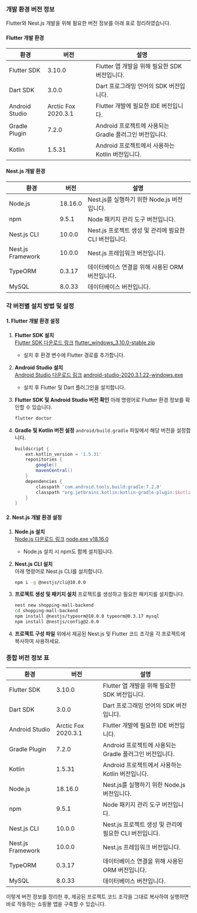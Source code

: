 ### 개발 환경 버전 정보
Flutter와 Nest.js 개발을 위해 필요한 버전 정보를 아래 표로 정리하였습니다.

#### Flutter 개발 환경
| **환경**             | **버전**            | **설명**                                             |
|----------------------|---------------------|-----------------------------------------------------|
| Flutter SDK         | 3.10.0              | Flutter 앱 개발을 위해 필요한 SDK 버전입니다.         |
| Dart SDK            | 3.0.0               | Dart 프로그래밍 언어의 SDK 버전입니다.               |
| Android Studio      | Arctic Fox 2020.3.1 | Flutter 개발에 필요한 IDE 버전입니다.                |
| Gradle Plugin       | 7.2.0               | Android 프로젝트에 사용되는 Gradle 플러그인 버전입니다.|
| Kotlin              | 1.5.31              | Android 프로젝트에서 사용하는 Kotlin 버전입니다.      |

#### Nest.js 개발 환경
| **환경**             | **버전**            | **설명**                                             |
|----------------------|---------------------|-----------------------------------------------------|
| Node.js             | 18.16.0             | Nest.js를 실행하기 위한 Node.js 버전입니다.            |
| npm                 | 9.5.1               | Node 패키지 관리 도구 버전입니다.                     |
| Nest.js CLI         | 10.0.0              | Nest.js 프로젝트 생성 및 관리에 필요한 CLI 버전입니다. |
| Nest.js Framework   | 10.0.0              | Nest.js 프레임워크 버전입니다.                        |
| TypeORM             | 0.3.17              | 데이터베이스 연결을 위해 사용된 ORM 버전입니다.        |
| MySQL               | 8.0.33              | 데이터베이스 버전입니다.                             |

### 각 버전별 설치 방법 및 설정

#### 1. Flutter 개발 환경 설정
1. **Flutter SDK 설치**  
   [Flutter SDK 다운로드 링크](https://docs.flutter.dev/get-started/install)
   [flutter_windows_3.10.0-stable.zip](https://storage.googleapis.com/flutter_infra_release/releases/stable/windows/flutter_windows_3.10.0-stable.zip)
   - 설치 후 환경 변수에 Flutter 경로를 추가합니다.

3. **Android Studio 설치**  
   [Android Studio 다운로드 링크](https://developer.android.com/studio)
   [android-studio-2020.3.1.22-windows.exe](https://redirector.gvt1.com/edgedl/android/studio/install/2020.3.1.22/android-studio-2020.3.1.22-windows.exe)
   - 설치 후 Flutter 및 Dart 플러그인을 설치합니다.

5. **Flutter SDK 및 Android Studio 버전 확인**
   아래 명령어로 Flutter 환경 정보를 확인할 수 있습니다.
   ```bash
   flutter doctor
   ```

6. **Gradle 및 Kotlin 버전 설정**
   `android/build.gradle` 파일에서 해당 버전을 설정합니다.
   ```gradle
   buildscript {
       ext.kotlin_version = '1.5.31'
       repositories {
           google()
           mavenCentral()
       }
       dependencies {
           classpath 'com.android.tools.build:gradle:7.2.0'
           classpath "org.jetbrains.kotlin:kotlin-gradle-plugin:$kotlin_version"
       }
   }
   ```

#### 2. Nest.js 개발 환경 설정
1. **Node.js 설치**  
   [Node.js 다운로드 링크](https://nodejs.org/dist/v18.16.0/)
   [node.exe v18.16.0](https://nodejs.org/dist/v18.16.0/win-x64/node.exe)
   - Node.js 설치 시 npm도 함께 설치됩니다.

3. **Nest.js CLI 설치**  
   아래 명령어로 Nest.js CLI를 설치합니다.
   ```bash
   npm i -g @nestjs/cli@10.0.0
   ```

4. **프로젝트 생성 및 패키지 설치**
   프로젝트를 생성하고 필요한 패키지를 설치합니다.
   ```bash
   nest new shopping-mall-backend
   cd shopping-mall-backend
   npm install @nestjs/typeorm@10.0.0 typeorm@0.3.17 mysql
   npm install @nestjs/config@2.0.0
   ```

5. **프로젝트 구성 파일**
   위에서 제공된 Nest.js 및 Flutter 코드 조각을 각 프로젝트에 복사하여 사용하세요.

### 종합 버전 정보 표
| **환경**             | **버전**            | **설명**                                             |
|----------------------|---------------------|-----------------------------------------------------|
| Flutter SDK         | 3.10.0              | Flutter 앱 개발을 위해 필요한 SDK 버전입니다.         |
| Dart SDK            | 3.0.0               | Dart 프로그래밍 언어의 SDK 버전입니다.               |
| Android Studio      | Arctic Fox 2020.3.1 | Flutter 개발에 필요한 IDE 버전입니다.                |
| Gradle Plugin       | 7.2.0               | Android 프로젝트에 사용되는 Gradle 플러그인 버전입니다.|
| Kotlin              | 1.5.31              | Android 프로젝트에서 사용하는 Kotlin 버전입니다.      |
| Node.js             | 18.16.0             | Nest.js를 실행하기 위한 Node.js 버전입니다.            |
| npm                 | 9.5.1               | Node 패키지 관리 도구 버전입니다.                     |
| Nest.js CLI         | 10.0.0              | Nest.js 프로젝트 생성 및 관리에 필요한 CLI 버전입니다. |
| Nest.js Framework   | 10.0.0              | Nest.js 프레임워크 버전입니다.                        |
| TypeORM             | 0.3.17              | 데이터베이스 연결을 위해 사용된 ORM 버전입니다.        |
| MySQL               | 8.0.33              | 데이터베이스 버전입니다.                             |

이렇게 버전 정보를 정리한 후, 제공된 프로젝트 코드 조각을 그대로 복사하여 실행하면 바로 작동하는 쇼핑몰 앱을 구축할 수 있습니다.
